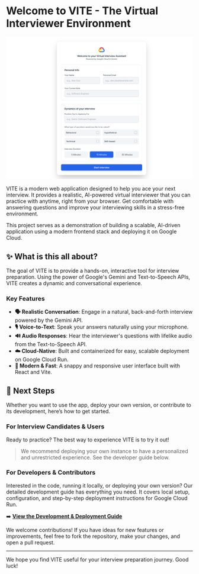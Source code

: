 # Welcome to VITE - The Virtual Interviewer Environment

![VITE Banner](/img/vite-banner-3.png)

VITE is a modern web application designed to help you ace your next interview. It provides a realistic, AI-powered virtual interviewer that you can practice with anytime, right from your browser. Get comfortable with answering questions and improve your interviewing skills in a stress-free environment.

This project serves as a demonstration of building a scalable, AI-driven application using a modern frontend stack and deploying it on Google Cloud.

## ✨ What is this all about?

The goal of VITE is to provide a hands-on, interactive tool for interview preparation. Using the power of Google's Gemini and Text-to-Speech APIs, VITE creates a dynamic and conversational experience.

### Key Features

*   **🗣️ Realistic Conversation**: Engage in a natural, back-and-forth interview powered by the Gemini API.
*   **🎙️ Voice-to-Text**: Speak your answers naturally using your microphone.
*   **🔊 Audio Responses**: Hear the interviewer's questions with lifelike audio from the Text-to-Speech API.
*   **☁️ Cloud-Native**: Built and containerized for easy, scalable deployment on Google Cloud Run.
*   **🚀 Modern & Fast**: A snappy and responsive user interface built with React and Vite.

## 🚀 Next Steps

Whether you want to use the app, deploy your own version, or contribute to its development, here’s how to get started.

### For Interview Candidates & Users

Ready to practice? The best way to experience VITE is to try it out!

> We recommend deploying your own instance to have a personalized and unrestricted experience. See the developer guide below.

### For Developers & Contributors

Interested in the code, running it locally, or deploying your own version? Our detailed development guide has everything you need. It covers local setup, configuration, and step-by-step deployment instructions for Google Cloud Run.

➡️ **[View the Development & Deployment Guide](./src/DEVELOPMENT.md)**

We welcome contributions! If you have ideas for new features or improvements, feel free to fork the repository, make your changes, and open a pull request.

---

We hope you find VITE useful for your interview preparation journey. Good luck!